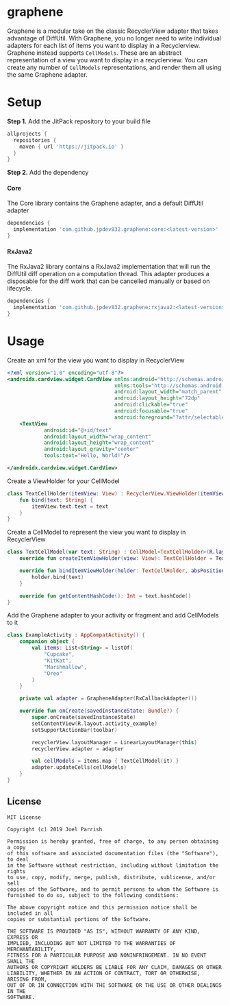 # graphene

Graphene is a modular take on the classic RecyclerView adapter that takes advantage of DiffUtil. With Graphene, you no longer need to write individual adapters for each list of items you want to display in a Recyclerview. Graphene instead supports `CellModels`. These are an abstract representation of a view you want to display in a recyclerview. You can create any number of `CellModels` representations, and render them all using the same Graphene adapter.

# Setup

__Step 1.__ Add the JitPack repository to your build file
```groovy
allprojects {
  repositories {
    maven { url 'https://jitpack.io' }
  }
}
```
__Step 2.__ Add the dependency

#### Core
The Core library contains the Graphene adapter, and a default DiffUtil adapter
```groovy
dependencies {
  implementation 'com.github.jpdev832.graphene:core:<latest-version>'
}
```

#### RxJava2
The RxJava2 library contains a RxJava2 implementation that will run the DiffUtil diff operation on a computation thread. This adapter produces a disposable for the diff work that can be cancelled manually or based on lifecycle.
```groovy
dependencies {
  implementation 'com.github.jpdev832.graphene:rxjava2:<latest-version>'
}
```

# Usage

Create an xml for the view you want to display in RecyclerView

```xml
<?xml version="1.0" encoding="utf-8"?>
<androidx.cardview.widget.CardView xmlns:android="http://schemas.android.com/apk/res/android"
                                   xmlns:tools="http://schemas.android.com/tools"
                                   android:layout_width="match_parent"
                                   android:layout_height="72dp"
                                   android:clickable="true"
                                   android:focusable="true"
                                   android:foreground="?attr/selectableItemBackground">
    <TextView
            android:id="@+id/text"
            android:layout_width="wrap_content"
            android:layout_height="wrap_content"
            android:layout_gravity="center"
            tools:text="Hello, World!"/>

</androidx.cardview.widget.CardView>
```

Create a ViewHolder for your CellModel

```kotlin
class TextCellHolder(itemView: View) : RecyclerView.ViewHolder(itemView) {
    fun bind(text: String) {
        itemView.text.text = text
    }
}
```

Create a CellModel to represent the view you want to display in RecyclerView

```kotlin
class TextCellModel(var text: String) : CellModel<TextCellHolder>(R.layout.cell_text_card) {
    override fun createItemViewHolder(view: View): TextCellHolder = TextCellHolder(view)

    override fun bindItemViewHolder(holder: TextCellHolder, absPosition: Int) {
        holder.bind(text)
    }

    override fun getContentHashCode(): Int = text.hashCode()
}
```

Add the Graphene adapter to your activity or fragment and add CellModels to it

```kotlin
class ExampleActivity : AppCompatActivity() {
    companion object {
        val items: List<String> = listOf(
            "Cupcake",
            "KitKat",
            "Marshmallow",
            "Oreo"
        )
    }

    private val adapter = GrapheneAdapter(RxCallbackAdapter())

    override fun onCreate(savedInstanceState: Bundle?) {
        super.onCreate(savedInstanceState)
        setContentView(R.layout.activity_example)
        setSupportActionBar(toolbar)

        recyclerView.layoutManager = LinearLayoutManager(this)
        recyclerView.adapter = adapter

        val cellModels = items.map { TextCellModel(it) }
        adapter.updateCells(cellModels)
    }
}
```

## License

```
MIT License

Copyright (c) 2019 Joel Parrish

Permission is hereby granted, free of charge, to any person obtaining a copy
of this software and associated documentation files (the "Software"), to deal
in the Software without restriction, including without limitation the rights
to use, copy, modify, merge, publish, distribute, sublicense, and/or sell
copies of the Software, and to permit persons to whom the Software is
furnished to do so, subject to the following conditions:

The above copyright notice and this permission notice shall be included in all
copies or substantial portions of the Software.

THE SOFTWARE IS PROVIDED "AS IS", WITHOUT WARRANTY OF ANY KIND, EXPRESS OR
IMPLIED, INCLUDING BUT NOT LIMITED TO THE WARRANTIES OF MERCHANTABILITY,
FITNESS FOR A PARTICULAR PURPOSE AND NONINFRINGEMENT. IN NO EVENT SHALL THE
AUTHORS OR COPYRIGHT HOLDERS BE LIABLE FOR ANY CLAIM, DAMAGES OR OTHER
LIABILITY, WHETHER IN AN ACTION OF CONTRACT, TORT OR OTHERWISE, ARISING FROM,
OUT OF OR IN CONNECTION WITH THE SOFTWARE OR THE USE OR OTHER DEALINGS IN THE
SOFTWARE.

```
